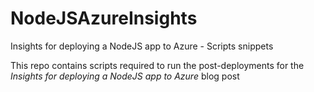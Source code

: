 # NodeJSAzureInsights
Insights for deploying a NodeJS app to Azure - Scripts snippets

This repo contains scripts required to run the post-deployments for the _*Insights for deploying a NodeJS app to Azure*_ blog post